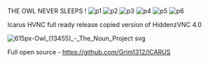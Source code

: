 THE OWL NEVER SLEEPS !
![p1](https://user-images.githubusercontent.com/108375436/187012747-d4170f37-bdd5-4cb1-934d-59a6c505b63b.png)
![p2](https://user-images.githubusercontent.com/108375436/187012750-04cc5db7-6bf7-4fbf-a822-ead9fbaea8f0.png)
![p3](https://user-images.githubusercontent.com/108375436/187012752-a612cc97-2243-4fc5-9642-04c0c6cb50ae.png)
![p4](https://user-images.githubusercontent.com/108375436/187012753-533a0669-3e2a-4ba7-9f4c-50351e2a0891.png)
![p5](https://user-images.githubusercontent.com/108375436/187012754-0cbcbeff-2803-4226-85c6-f6318642ab25.png)
![p6](https://user-images.githubusercontent.com/108375436/187012755-56859483-35df-4e21-961f-ee8c964dcf2f.png)


Icarus HVNC full ready release copied version of HiddenzVNC 4.0


![615px-Owl_(13455)_-_The_Noun_Project svg](https://user-images.githubusercontent.com/108375436/187012541-1be69c47-19a3-46f9-aa97-401bdad33f70.png)

Full open source - https://github.com/Grim1312/ICARUS

